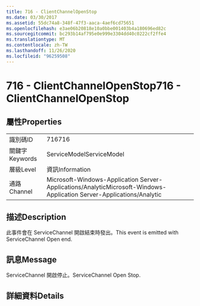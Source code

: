 ```yaml
---
title: 716 - ClientChannelOpenStop
ms.date: 03/30/2017
ms.assetid: 55dc74a8-348f-47f3-aaca-4aef6cd75651
ms.openlocfilehash: e3ae06b20818e10a0bbe001403b4a180696ed82c
ms.sourcegitcommit: bc293b14af795e0e999e3304dd40c0222cf2ffe4
ms.translationtype: MT
ms.contentlocale: zh-TW
ms.lasthandoff: 11/26/2020
ms.locfileid: "96259508"
---
```

# <a name="716---clientchannelopenstop"></a><span data-ttu-id="91c8a-102">716 - ClientChannelOpenStop</span><span class="sxs-lookup"><span data-stu-id="91c8a-102">716 - ClientChannelOpenStop</span></span>

## <a name="properties"></a><span data-ttu-id="91c8a-103">屬性</span><span class="sxs-lookup"><span data-stu-id="91c8a-103">Properties</span></span>  
  
|||  
|-|-|  
|<span data-ttu-id="91c8a-104">識別碼</span><span class="sxs-lookup"><span data-stu-id="91c8a-104">ID</span></span>|<span data-ttu-id="91c8a-105">716</span><span class="sxs-lookup"><span data-stu-id="91c8a-105">716</span></span>|  
|<span data-ttu-id="91c8a-106">關鍵字</span><span class="sxs-lookup"><span data-stu-id="91c8a-106">Keywords</span></span>|<span data-ttu-id="91c8a-107">ServiceModel</span><span class="sxs-lookup"><span data-stu-id="91c8a-107">ServiceModel</span></span>|  
|<span data-ttu-id="91c8a-108">層級</span><span class="sxs-lookup"><span data-stu-id="91c8a-108">Level</span></span>|<span data-ttu-id="91c8a-109">資訊</span><span class="sxs-lookup"><span data-stu-id="91c8a-109">Information</span></span>|  
|<span data-ttu-id="91c8a-110">通路</span><span class="sxs-lookup"><span data-stu-id="91c8a-110">Channel</span></span>|<span data-ttu-id="91c8a-111">Microsoft-Windows-Application Server-Applications/Analytic</span><span class="sxs-lookup"><span data-stu-id="91c8a-111">Microsoft-Windows-Application Server-Applications/Analytic</span></span>|  
  
## <a name="description"></a><span data-ttu-id="91c8a-112">描述</span><span class="sxs-lookup"><span data-stu-id="91c8a-112">Description</span></span>  

 <span data-ttu-id="91c8a-113">此事件會在 ServiceChannel 開啟結束時發出。</span><span class="sxs-lookup"><span data-stu-id="91c8a-113">This event is emitted with ServiceChannel Open end.</span></span>  
  
## <a name="message"></a><span data-ttu-id="91c8a-114">訊息</span><span class="sxs-lookup"><span data-stu-id="91c8a-114">Message</span></span>  

 <span data-ttu-id="91c8a-115">ServiceChannel 開啟停止。</span><span class="sxs-lookup"><span data-stu-id="91c8a-115">ServiceChannel Open Stop.</span></span>  
  
## <a name="details"></a><span data-ttu-id="91c8a-116">詳細資料</span><span class="sxs-lookup"><span data-stu-id="91c8a-116">Details</span></span>
